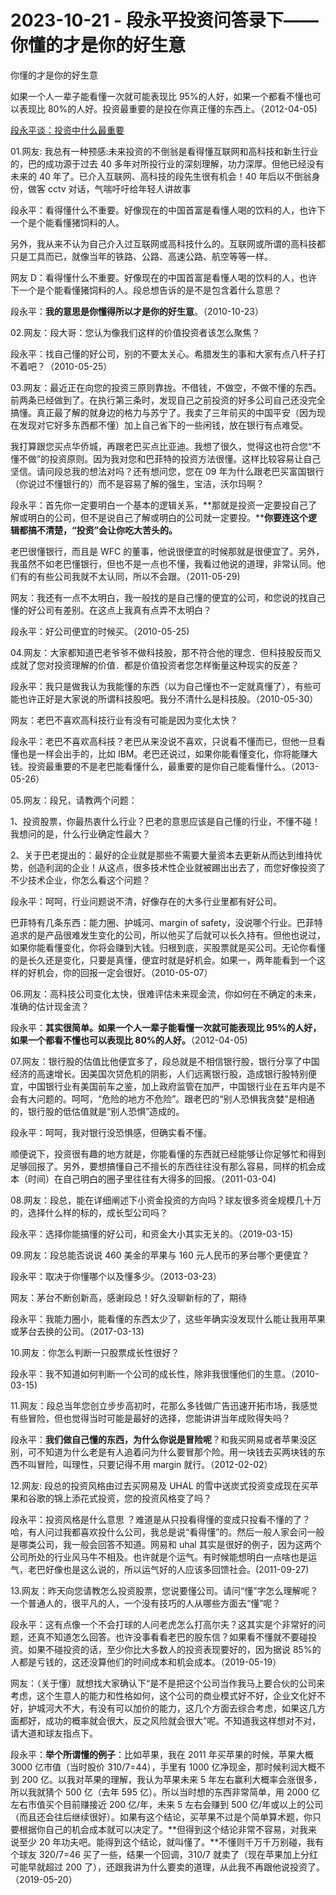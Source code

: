 # 2023-10-21 - 段永平投资问答录下——你懂的才是你的好生意

你懂的才是你的好生意

如果一个人一辈子能看懂一次就可能表现比 95%的人好，如果一个都看不懂也可以表现比 80%的人好。投资最重要的是投在你真正懂的东西上。（2012-04-05)

[段永平谈：投资中什么最重要](http://mp.weixin.qq.com/s?__biz=MzUyMTcxODYyMw==&mid=2247484733&idx=1&sn=78ff28e9018141abe3cfc90bd2836a7d&chksm=f9d79b0dcea0121b6864302a5fa666283149bb83f6318165257717bc111c5b54ae1a009bc4c4&scene=21#wechat_redirect)

01.网友: 我总有一种预感:未来投资的不倒翁是看得懂互联网和高科技和新生行业的，巴的成功源于过去 40 多年对所投行业的深刻理解，功力深厚。但他已经没有未来的 40 年了。已介入互联网、高科技的段先生很有机会！40 年后以不倒翁身份，做客 cctv 对话，气喘吁吁给年轻人讲故事

段永平：看得懂什么不重要。好像现在的中国首富是看懂人喝的饮料的人，也许下一个是个能看懂猪饲料的人。

另外，我从来不认为自己介入过互联网或高科技什么的。互联网或所谓的高科技都只是工具而已，就像当年的铁路、公路、高速公路、航空等等一样。

网友 D：看得懂什么不重要。好像现在的中国首富是看懂人喝的饮料的人，也许下一个是个能看懂猪饲料的人。段总想告诉的是不是包含着什么意思？

段永平：**我的意思是你懂得所以才是你的好生意**。（2010-10-23）

02.网友：段大哥：您认为像我们这样的价值投资者该怎么聚焦？

段永平：找自己懂的好公司，别的不要太关心。希腊发生的事和大家有点八杆子打不着吧？（2010-05-25）

03.网友：最近正在向您的投资三原则靠拢。不借钱，不做空，不做不懂的东西。前两条已经做到了。在执行第三条时，发现自己之前投资的好多公司自己还没完全搞懂。真正最了解的就身边的格力与苏宁了。我卖了三年前买的中国平安（因为现在发现对它好多东西都不懂）加上自己省下的一些闲钱，放在银行有点难受。

我打算跟您买点华侨城，再跟老巴买点比亚迪。我想了很久，觉得这也符合您“不懂不做”的投资原则。因为我对您和巴菲特的投资方法很懂。这样比较容易让自己坚信。请问段总我的想法对吗？还有想问您，您在 09 年为什么跟老巴买富国银行（你说过不懂银行的）而不是容易了解的强生，宝洁，沃尔玛啊？

段永平：首先你一定要明白一个基本的逻辑关系，**那就是投资一定要投自己了解或明白的公司，但不是说自己了解或明白的公司就一定要投。****你要连这个逻辑都搞不清楚，“投资”会让你吃大苦头的。**

老巴很懂银行，而且是 WFC 的董事，他说很便宜的时候那就是很便宜了。另外，我虽然不如老巴懂银行，但也不是一点也不懂，我看过他说的道理，非常认同。他们有的有些公司我就不太认同，所以不会跟。（2011-05-29)

网友：我还有一点不太明白，我一般找的是自己懂的便宜的公司，和您说的找自己懂的好公司有差别。在这点上我真有点弄不太明白？

段永平：好公司便宜的时候买。（2010-05-25)

04.网友：大家都知道巴老爷爷不做科技股，那不符合他的理念．但科技股反而又成就了您对投资理解的价值．都是价值投资者您怎样衡量这种现实的反差？

段永平：我只是做我认为我能懂的东西（以为自己懂也不一定就真懂了），有些可能也许正好是大家说的所谓科技股吧。我分不清什么是科技股。（2010-05-30）

网友：老巴不喜欢高科技行业有没有可能是因为变化太快？

段永平：老巴不喜欢高科技？老巴从来没说不喜欢，只说看不懂而已，但他一旦看懂也是一样会出手的，比如 IBM。老巴还说过，如果你能看懂变化，你将能赚大钱。投资最重要的不是老巴能看懂什么，最重要的是你自己能看懂什么。（2013-05-26）

05.网友：段兄，请教两个问题：

1、投资股票，你最热衷什么行业？巴老的意思应该是自己懂的行业，不懂不碰！我想问的是，什么行业确定性最大？

2、关于巴老提出的：最好的企业就是那些不需要大量资本去更新从而达到维持优势，创造利润的企业！从这点，很多技术性企业就被踢出出去了，而您好像投资了不少技术企业，你怎么看这个问题？

段永平：呵呵，行业问题说不清，好像存在的大多行业里都有好公司。

巴菲特有几条东西：能力圈、护城河、margin of safety，没说哪个行业。巴菲特追求的是产品很难发生变化的公司，所以他买了后就可以长久持有。但他也说过，如果你能看懂变化，你将会赚到大钱。归根到底，买股票就是买公司。无论你看懂的是长久还是变化，只要是真懂，便宜时就是好机会。如果一，两年能看到一个这样的好机会，你的回报一定会很好。（2010-05-07）

06.网友：高科技公司变化太快，很难评估未来现金流，你如何在不确定的未来，准确的估计现金流？

段永平：**其实很简单。如果一个人一辈子能看懂一次就可能表现比 95%的人好，如果一个都看不懂也可以表现比 80%的人好。**（2012-04-05)

07.网友：银行股的估值比他便宜多了，段总就是不相信银行股，银行分享了中国经济的高速增长。因美国次贷危机的阴影，人们远离银行股，造成银行股特别便宜，中国银行业有美国前车之鉴，加上政府监管在加严，中国银行业在五年内是不会有大问题的。呵呵，“危险的地方不危险”。跟老巴的“别人恐惧我贪婪”是相通的，银行股的低估值就是“别人恐惧”造成的。

段永平：呵呵，我对银行没恐惧感，但确实看不懂。

顺便说下，投资很有趣的地方就是，你能看懂的东西就已经能够让你足够忙和得到足够回报了。另外，要想搞懂自己不擅长的东西往往没有那么容易，同样的机会成本（时间）在自己明白的圈子里往往有大得多的回报。（2011-03-04)

08.网友：段总，能在详细阐述下小资金投资的方向吗？球友很多资金规模几十万的，选择什么样的标的，成长型公司吗？

段永平：选择你能搞懂的好公司，和资金大小其实无关的。（2019-03-15)

09.网友：段总能否说说 460 美金的苹果与 160 元人民币的茅台哪个更便宜？

段永平：取决于你懂哪个以及懂多少。（2013-03-23）

网友：茅台不断创新高，感谢段总！好久没聊新标的了，期待

段永平：我能力圈小，能看懂的东西太少了，这些年确实没发现什么能让我用苹果或茅台去换的公司。（2017-03-13)

10.网友：你怎么判断一只股票成长性很好？

段永平：我不知道如何判断一个公司的成长性，除非我很懂他们的生意。（2010-03-15)

11.网友：段总当年您创立步步高初时，花那么多钱做广告迅速开拓市场，我感觉有些冒险，但也觉得当时可能是最好的选择，您能讲讲当年成败得失吗？

段永平：**我们做自己懂的东西，为什么你说是冒险呢**？和我买网易或者苹果没区别，可不知道为什么老是有人追着问为什么要冒那个险。用一块钱去买两块钱的东西不叫冒险，叫理性，只要记得不用 margin 就行。（2012-02-02）

12.网友: 段总的投资风格由过去买网易及 UHAL 的雪中送炭式投资变成现在买苹果和谷歌的锦上添花式投资，您的投资风格变了吗？

段永平：投资风格是什么意思 ？难道是从只投看得懂的变成只投看不懂的了？哈，有人问过我都喜欢投什么公司，我总是说“看得懂”的。然后一般人家会问一般是哪类公司，我一般会回答不知道。网易和 uhal 其实是很好的例子，因为这两个公司所处的行业风马牛不相及。也许就是个运气。有时候能想明白一点啥也是运气，老巴好像也是这么说的，所以运气好的人应该多回馈社会。(2011-09-27)

13.网友：昨天向您请教怎么投资股票，您说要懂公司。请问“懂”字怎么理解呢？一个普通人的，很平凡的人，一个没有技巧的人从哪些方面去“懂”呢？

段永平：这有点像一个不会打球的人问老虎怎么打高尔夫？这其实是个非常好的问题，还真不知道怎么回答。也许没事看看老巴的股东信？如果看不懂就不要碰投资。如果不碰投资的话，至少你比大多数人的投资表现要好的，因为据说 85%的人都是亏钱的，这还没算他们的时间成本和机会成本。（2019-05-19）

网友：（关于懂）就想找大家确认下“是不是把这个公司当作我马上要合伙的公司来考虑，这个生意人的能力和性格如何，这个公司的商业模式好不好，企业文化好不好，护城河大不大，有没有可以加价的能力，这几个方面去综合考虑，如果这几方面都好，成功的概率就会很大，反之风险就会很大”呢。不知道我这样想对不对，请大道和球友指点下。

段永平：**举个所谓懂的例子**：比如苹果，我在 2011 年买苹果的时候，苹果大概3000 亿市值（当时股价 310/7=44），手里有 1000 亿净现金，那时候利润大概不到 200 亿。以我对苹果的理解，我认为苹果未来 5 年左右赢利大概率会涨很多，所以我就猜个 500 亿（去年 595 亿）。所以当时想的东西非常简单，用 2000 亿左右市值买个目前赚接近 200 亿/年，未来 5 左右会赚到 500 亿/年或以上的公司（而且还会往后继续很好）。如果有这个结论，买苹果不过是个简单算术题，你只要根据你自己的机会成本就可以决定了。**但得到这个结论非常不容易，对我来说至少 20 年功夫吧。能得到这个结论，就叫懂了。**不懂则千万千万别碰，我有个球友 320/7=46 买了一些，结果一个回调，310/7 就卖了（现在苹果加上分红可能早就超过 200 了），还跟我讲为什么要卖的道理，从此我不再跟他说投资了。（2019-05-20）